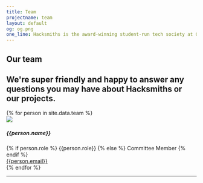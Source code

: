 ```yaml
---
title: Team
projectname: team
layout: default
og: og.png
one_line: Hacksmiths is the award-winning student-run tech society at Goldsmiths, University of London.
---
```



<section class="text-center team">
  <div class="container">
    <h1>Our team</h1>
    <h2>We're super friendly and happy to answer any questions you may have about Hacksmiths or our projects.</h2>
    <div class="grid-columns">
      {% for person in site.data.team %}
        <div class="person">
          <img src="/assets/img/team/{{person.photo}}.jpg">
          <h5>{{person.name}}</h5>
          {% if person.role %}
            <span>{{person.role}}</span>
          {% else %}
            <span>Committee Member</span>
          {% endif %}
          <br><a href="mailto:{{person.email}}">{{person.email}}</a>
        </div>
      {% endfor %}
    </div>
  </div>
</section>

<hr>